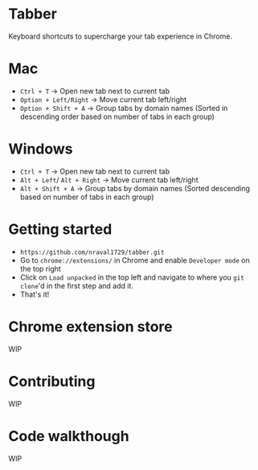 # Tabber

Keyboard shortcuts to supercharge your tab experience in Chrome.

# Mac
- `Ctrl + T` -> Open new tab next to current tab
- `Option + Left/Right` -> Move current tab left/right
- `Option + Shift + A` -> Group tabs by domain names (Sorted in descending order based on number of tabs in each group)

# Windows
- `Ctrl + T` -> Open new tab next to current tab
- `Alt + Left`/ `Alt + Right` -> Move current tab left/right
- `Alt + Shift + A` -> Group tabs by domain names (Sorted descending based on number of tabs in each group)

# Getting started
- `https://github.com/nraval1729/tabber.git`
- Go to `chrome://extensions/` in Chrome and enable `Developer mode` on the top right
- Click on `Load unpacked` in the top left and navigate to where you `git clone`'d  in the first step and add it.
- That's it!

# Chrome extension store
WIP

# Contributing
WIP

# Code walkthough
WIP